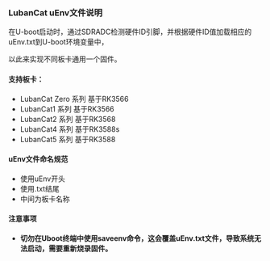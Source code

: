 ### LubanCat uEnv文件说明

在U-boot启动时，通过SDRADC检测硬件ID引脚，并根据硬件ID值加载相应的uEnv.txt到U-boot环境变量中，

以此来实现不同板卡通用一个固件。

#### 支持板卡：

- LubanCat Zero 系列 基于RK3566
- LubanCat1 系列 基于RK3566
- LubanCat2 系列 基于RK3568
- LubanCat4 系列 基于RK3588s
- LubanCat5 系列 基于RK3588

#### uEnv文件命名规范

- 使用uEnv开头
- 使用.txt结尾
- 中间为板卡名称


#### 注意事项

- **切勿在Uboot终端中使用saveenv命令，这会覆盖uEnv.txt文件，导致系统无法启动，需要重新烧录固件。**
